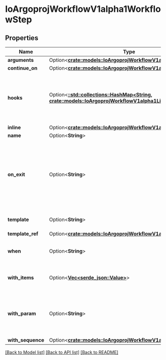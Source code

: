 # IoArgoprojWorkflowV1alpha1WorkflowStep

## Properties

Name | Type | Description | Notes
------------ | ------------- | ------------- | -------------
**arguments** | Option<[**crate::models::IoArgoprojWorkflowV1alpha1Arguments**](io.argoproj.workflow.v1alpha1.Arguments.md)> |  | [optional]
**continue_on** | Option<[**crate::models::IoArgoprojWorkflowV1alpha1ContinueOn**](io.argoproj.workflow.v1alpha1.ContinueOn.md)> |  | [optional]
**hooks** | Option<[**::std::collections::HashMap<String, crate::models::IoArgoprojWorkflowV1alpha1LifecycleHook>**](io.argoproj.workflow.v1alpha1.LifecycleHook.md)> | Hooks holds the lifecycle hook which is invoked at lifecycle of step, irrespective of the success, failure, or error status of the primary step | [optional]
**inline** | Option<[**crate::models::IoArgoprojWorkflowV1alpha1Template**](io.argoproj.workflow.v1alpha1.Template.md)> |  | [optional]
**name** | Option<**String**> | Name of the step | [optional]
**on_exit** | Option<**String**> | OnExit is a template reference which is invoked at the end of the template, irrespective of the success, failure, or error of the primary template. DEPRECATED: Use Hooks[exit].Template instead. | [optional]
**template** | Option<**String**> | Template is the name of the template to execute as the step | [optional]
**template_ref** | Option<[**crate::models::IoArgoprojWorkflowV1alpha1TemplateRef**](io.argoproj.workflow.v1alpha1.TemplateRef.md)> |  | [optional]
**when** | Option<**String**> | When is an expression in which the step should conditionally execute | [optional]
**with_items** | Option<[**Vec<serde_json::Value>**](serde_json::Value.md)> | WithItems expands a step into multiple parallel steps from the items in the list | [optional]
**with_param** | Option<**String**> | WithParam expands a step into multiple parallel steps from the value in the parameter, which is expected to be a JSON list. | [optional]
**with_sequence** | Option<[**crate::models::IoArgoprojWorkflowV1alpha1Sequence**](io.argoproj.workflow.v1alpha1.Sequence.md)> |  | [optional]

[[Back to Model list]](../README.md#documentation-for-models) [[Back to API list]](../README.md#documentation-for-api-endpoints) [[Back to README]](../README.md)


